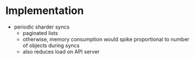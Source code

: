 # Implementation

- periodic sharder syncs
  - paginated lists
  - otherwise, memory consumption would spike proportional to number of objects during syncs
  - also reduces load on API server
